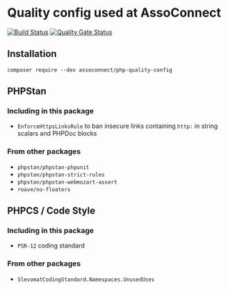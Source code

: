# Quality config used at AssoConnect

[![Build Status](https://github.com/assoconnect/php-quality-config/actions/workflows/build.yml/badge.svg)](https://github.com/assoconnect/php-quality-config/actions/workflows/build.yml)
[![Quality Gate Status](https://sonarcloud.io/api/project_badges/measure?project=assoconnect_php-quality-config&metric=alert_status)](https://sonarcloud.io/dashboard?id=assoconnect_php-quality-config)

## Installation

```
composer require --dev assoconnect/php-quality-config
```

## PHPStan

### Including in this package
* `EnforceHttpsLinksRule` to ban insecure links containing `http:` in string scalars and PHPDoc blocks

### From other packages
* `phpstan/phpstan-phpunit`
* `phpstan/phpstan-strict-rules`
* `phpstan/phpstan-webmozart-assert`
* `roave/no-floaters`

## PHPCS / Code Style

### Including in this package
* `PSR-12` coding standard

### From other packages
* `SlevomatCodingStandard.Namespaces.UnusedUses`
